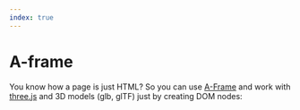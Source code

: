 ```yaml
---
index: true
---
```


<head>
<script src="https://aframe.io/releases/1.5.0/aframe.min.js"></script>
</head>

# A-frame

You know how a page is just HTML? So you can use [A-Frame](https://aframe.io/) and work with [three.js](https://threejs.org/) and 3D models (glb, glTF) just by creating DOM nodes:

<div style="width:100%; height: 500px">
  <a-scene>
    <a-assets>
      <a-asset-item id="tree" src="https://aframe.io/aframe/examples/assets/models/tree2.glb"></a-asset-item>
    </a-assets>
    <a-gltf-model src="#tree" rotation="0 45 0"></a-gltf-model>
    <a-entity position="0 0 4">
      <a-camera></a-camera>
    </a-entity>
  </a-scene>
</div>

